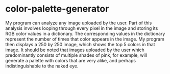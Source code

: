 # color-palette-generator

My program can analyze any image uploaded by the user. Part of this analysis involves looping through every pixel in the image and storing its RGB color values in a dictionary. The corresponding values in the dictionary represent the number of times that color appears in the image. My program then displays a 250 by 250 image, which shows the top 5 colors in that image. It should be noted that images uploaded by the user which predominantly consists of multiple shades of pink, for example, will generate a palette with colors that are very alike, and perhaps indistinguishable to the naked eye.

